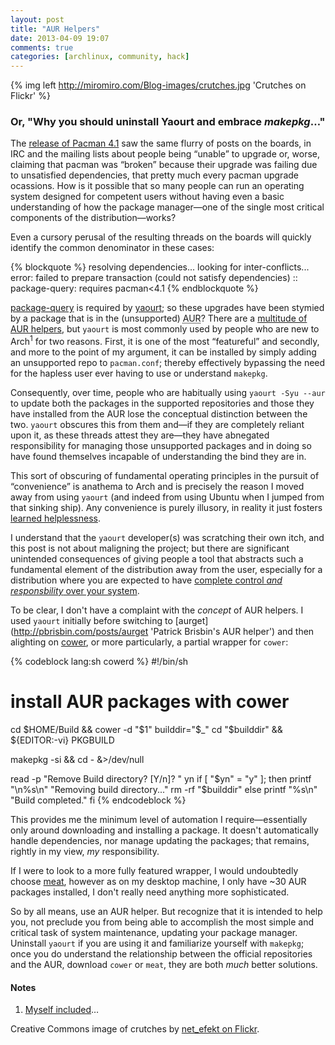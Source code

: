 ```yaml
---
layout: post
title: "AUR Helpers"
date: 2013-04-09 19:07
comments: true
categories: [archlinux, community, hack]
---
```

{% img left http://miromiro.com/Blog-images/crutches.jpg 'Crutches on Flickr' %}
### Or, "Why you should uninstall Yaourt and embrace *makepkg*…"
The [release of Pacman 4.1](https://bbs.archlinux.org/viewtopic.php?id=160655 'Announcement on the Arch boards')
saw the same flurry of posts on the boards, in IRC and the mailing lists about
people being “unable” to upgrade or, worse, claiming that pacman was “broken”
because their upgrade was failing due to unsatisfied dependencies, that pretty
much every pacman upgrade ocassions. How is it possible that so many people can
run an operating system designed for competent users without having even a
basic understanding of how the package manager—one of the single most critical
components of the distribution—works?

Even a cursory perusal of the resulting threads on the boards will quickly
identify the common denominator in these cases:

{% blockquote %}
resolving dependencies...
looking for inter-conflicts...
error: failed to prepare transaction (could not satisfy dependencies)
:: package-query: requires pacman<4.1
{% endblockquote %}

[package-query](https://aur.archlinux.org/packages/package-query/ 'AUR page')
is required by [yaourt](https://aur.archlinux.org/packages/yaourt/ 'yaourt on AUR');
so these upgrades have been stymied by a package that is in the (unsupported) 
<acronym title="Arch User Repository">AUR</acronym>? There are a 
[multitude of AUR helpers](https://wiki.archlinux.org/index.php/AUR_Helpers 'Arch Wiki entry'),
but `yaourt` is most commonly used by people who are new to Arch<sup>1</sup>
for two reasons.  First, it is one of the most “featureful” and secondly, and
more to the point of my argument, it can be installed by simply adding an
unsupported repo to `pacman.conf`; thereby effectively bypassing the need for
the hapless user ever having to use or understand `makepkg`.

Consequently, over time, people who are habitually using `yaourt -Syu --aur` to
update both the packages in the supported repositories and those they have
installed from the AUR lose the conceptual distinction between the two.
`yaourt` obscures this from them and—if they are completely reliant upon it, as
these threads attest they are—they have abnegated responsibility for managing
those unsupported packages and in doing so have found themselves incapable of
understanding the bind they are in.

This sort of obscuring of fundamental operating principles in the pursuit of
“convenience” is anathema to Arch and is precisely the reason I moved away from
using `yaourt` (and indeed from using Ubuntu when I jumped from that sinking 
ship). Any convenience is purely illusory, in reality it just fosters 
[learned helplessness](http://en.wikipedia.org/wiki/Learned_helplessness 'Wikipedia entry').

I understand that the `yaourt` developer(s) was scratching their own itch, and
this post is not about maligning the project; but there are significant
unintended consequences of giving people a tool that abstracts such a
fundamental element of the distribution away from the user, especially for a
distribution where you are expected to have
[complete control *and responsbility* over your system](https://wiki.archlinux.org/index.php/The_Arch_Way#User-centric 'The Arch Way').

To be clear, I don't have a complaint with the *concept* of AUR helpers. I used
`yaourt` initially before switching to 
[aurget](http://pbrisbin.com/posts/aurget 'Patrick Brisbin's AUR helper') and then 
alighting on 
[cower](https://github.com/falconindy/cower 'Cower on github'), or more particularly, 
a partial wrapper for `cower`:

{% codeblock lang:sh cowerd %}
#!/bin/sh
# install AUR packages with cower

cd $HOME/Build && cower -d "$1"
builddir="$_"
cd "$builddir" && ${EDITOR:-vi} PKGBUILD

makepkg -si && cd - &>/dev/null

read -p "Remove Build directory? [Y/n]? " yn
if [ "$yn" = "y" ]; then
    printf "\n%s\n" "Removing build directory..." 
    rm -rf "$builddir"
else
    printf "%s\n" "Build completed."
fi
{% endcodeblock %}

This provides me the minimum level of automation I require—essentially only
around downloading and installing a package. It doesn't automatically handle
dependencies, nor manage updating the packages; that remains, rightly in my
view, *my* responsibility.

If I were to look to a more fully featured wrapper, I would undoubtedly choose
[meat](https://github.com/e36freak/meat 'meat on Github'), however as on my
desktop machine, I only have ~30 AUR packages installed, I don't really need
anything more sophisticated.

So by all means, use an AUR helper. But recognize that it is intended to help
you, not preclude you from being able to accomplish the most simple and
critical task of system maintenance, updating your package manager. Uninstall
`yaourt` if you are using it and familiarize yourself with `makepkg`; once you
do understand the relationship between the official repositories and the AUR,
download `cower` or `meat`, they are both *much* better solutions.

#### Notes
1. [Myself included](http://jasonwryan.com/blog/2009/11/21/dzen2-and-conky-cli-in-dwm/ 'Post from 2009')…

Creative Commons image of crutches by 
[net_efekt on Flickr](http://www.flickr.com/photos/wheatfields/118700600/ 'Flickr CC image').
